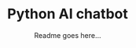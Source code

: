 <br />
<div align="center">
  <h1 align="center">Python AI chatbot</h1>
</div>
<div align="center">
    Readme goes here...
</div>

